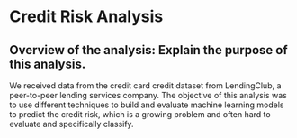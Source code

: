 # Credit Risk Analysis

## Overview of the analysis: Explain the purpose of this analysis.

We received data from the credit card credit dataset from LendingClub, a peer-to-peer lending services company. The objective of this analysis was to use different techniques to build and evaluate machine learning models to predict the credit risk, which is a growing problem and often hard to evaluate and specifically classify. 

